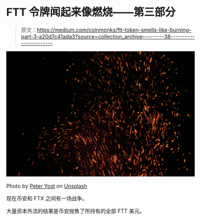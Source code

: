 # FTT 令牌闻起来像燃烧——第三部分

> 原文：<https://medium.com/coinmonks/ftt-token-smells-like-burning-part-3-a20d7c41ada3?source=collection_archive---------38----------------------->

![](img/701f571a28ead0e3a732189f47989ba0.png)

Photo by [Peter Yost](https://unsplash.com/@odysseus_?utm_source=medium&utm_medium=referral) on [Unsplash](https://unsplash.com?utm_source=medium&utm_medium=referral)

现在币安和 FTX 之间有一场战争。

大量资本外流的结果是币安抛售了所持有的全部 FTT 美元。